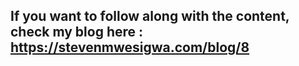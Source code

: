 ## If you want to follow along with the content, check my blog here : https://stevenmwesigwa.com/blog/8


